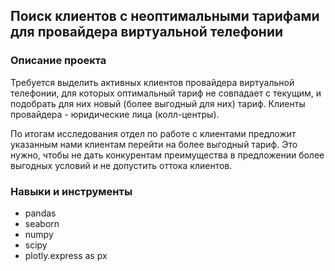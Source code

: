 ## Поиск клиентов с неоптимальными тарифами для провайдера виртуальной телефонии
### Описание проекта
Требуется выделить активных клиентов провайдера виртуальной телефонии, для которых оптимальный тариф не совпадает с текущим, и подобрать для них новый (более выгодный для них) тариф. Клиенты провайдера - юридические лица (колл-центры).   

По итогам исследования отдел по работе с клиентами предложит указанным нами клиентам перейти на более выгодный тариф. Это нужно, чтобы не дать конкурентам преимущества в предложении более выгодных условий и не допустить оттока клиентов.

### Навыки и инструменты
* pandas 
* seaborn
* numpy
* scipy 
* plotly.express as px
